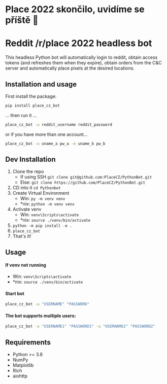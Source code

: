 # Place 2022 skončilo, uvidíme se příště 👋

# Reddit /r/place 2022 headless bot

This headless Python bot will automatically login to reddit, obtain access 
tokens (and refreshes them when they expire), obtain orders from the C&C server
and automatically place pixels at the desired locations.

## Installation and usage

First install the package:

```bash
pip install place_cz_bot
````

... then run it ...

```bash
place_cz_bot -u reddit_username reddit_password
```

or if you have more than one account...  

```bash
place_cz_bot -u uname_a pw_a -e uname_b pw_b
```
## Dev Installation

 1. Clone the repo
    - If using SSH `git clone git@github.com:PlaceCZ/PythonBot.git`
    - Else: `git clone https://github.com/PlaceCZ/PythonBot.git`
 3. CD into it `cd Pythonbot`
 4. Create Virtual Environment
    - Win: `py -m venv venv`
    - *nix: `python -m venv venv`
 5. Activate venv
    - Win: `venv\Scripts\activate`
    - *nix: `source ./venv/bin/activate`
 6. `python -m pip install -e .`
 7. `place_cz_bot`
 8. That's it!

## Usage

#### If venv not running
- Win: `venv\Scripts\activate`
- *nix: `source ./venv/bin/activate`

#### Start bot

```bash
place_cz_bot -u "USERNAME" "PASSWORD"
```

#### The bot supports multiple users:
```bash
place_cz_bot -u "USERNAME1" "PASSWORD1" -u "USERNAME2" "PASSWORD2"
```

## Requirements

- Python >= 3.8
- NumPy
- Matplotlib
- Rich
- aiohttp


